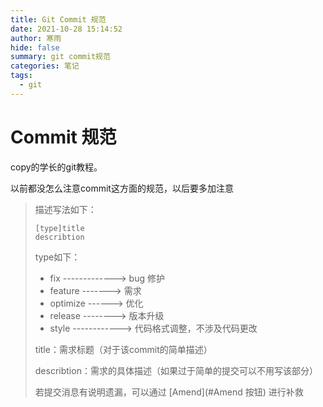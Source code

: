 ```yaml
---
title: Git Commit 规范
date: 2021-10-28 15:14:52
author: 寒雨
hide: false
summary: git commit规范
categories: 笔记
tags:
  - git
---
```


# Commit 规范

copy的学长的git教程。

以前都没怎么注意commit这方面的规范，以后要多加注意

> 描述写法如下：
>
> ```
> [type]title
> describtion
> ```
>
> type如下：
>
> - fix -------------> bug 修护
> - feature -------> 需求
> - optimize ------> 优化
> - release --------> 版本升级
> - style ------------> 代码格式调整，不涉及代码更改
>
> title：需求标题（对于该commit的简单描述）
>
> describtion：需求的具体描述（如果过于简单的提交可以不用写该部分）
>
> 若提交消息有说明遗漏，可以通过 [Amend](#Amend 按钮) 进行补救